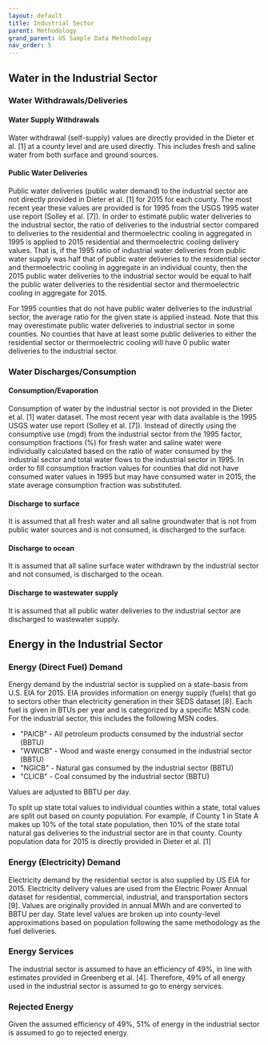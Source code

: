 ```yaml
---
layout: default
title: Industrial Sector
parent: Methodology
grand_parent: US Sample Data Methodology
nav_order: 5
---
```


## Water in the Industrial Sector
### Water Withdrawals/Deliveries

#### Water Supply Withdrawals
Water withdrawal (self-supply) values are directly provided in the Dieter et al. [1] at a county level and are used directly. This includes fresh and saline water from both surface and ground sources.
#### Public Water Deliveries
Public water deliveries (public water demand) to the industrial sector are not directly provided in Dieter et al. [1] for 2015 for each county. The most recent year these values are provided is for 1995 from the USGS 1995 water use report (Solley et al. [7]). In order to estimate public water deliveries to the industrial sector, the ratio of deliveries to the industrial sector compared to deliveries to the residential and thermoelectric cooling in aggregated in 1995 is applied to 2015 residential and thermoelectric cooling delivery values. That is, if the 1995 ratio of industrial water deliveries from public water supply was half that of public water deliveries to the residential sector and thermoelectric cooling in aggregate in an individual county, then the 2015 public water deliveries to the industrial sector would be equal to half the public water deliveries to the residential sector and thermoelectric cooling in aggregate for 2015.

For 1995 counties that do not have public water deliveries to the industrial sector, the average ratio for the given state is applied instead. Note that this may overestimate public water deliveries to industrial sector in some counties. No counties that have at least some public deliveries to either the residential sector or thermoelectric cooling will have 0 public water deliveries to the industrial sector.

### Water Discharges/Consumption
#### Consumption/Evaporation
Consumption of water by the industrial sector is not provided in the Dieter et al. [1] water dataset. The most recent year with data available is the 1995 USGS water use report (Solley et al. [7]). Instead of directly using the consumptive use (mgd) from the industrial sector from the 1995 factor, consumption fractions (%) for fresh water and saline water were individually calculated based on the ratio of water consumed by the industrial sector and total water flows to the industrial sector in 1995. In order to fill consumption fraction values for counties that did not have consumed water values in 1995 but may have consumed water in 2015, the state average consumption fraction was substituted.

#### Discharge to surface
It is assumed that all fresh water and all saline groundwater that is not from public water sources and is not consumed, is discharged to the surface.

#### Discharge to ocean
It is assumed that all saline surface water withdrawn by the industrial sector and not consumed, is discharged to the ocean.

#### Discharge to wastewater supply
It is assumed that all public water deliveries to the industrial sector are discharged to wastewater supply.

## Energy in the Industrial Sector
### Energy (Direct Fuel) Demand

Energy demand by the industrial sector is supplied on a state-basis from U.S. EIA for 2015. EIA provides information on energy supply (fuels) that go to sectors other than electricity generation in their SEDS dataset [8]. Each fuel is given in BTUs per year and is categorized by a specific MSN code. For the industrial sector, this includes the following MSN codes.

* "PAICB" - All petroleum products consumed by the industrial sector (BBTU)
* "WWICB" - Wood and waste energy consumed in the industrial sector (BBTU)
* "NGICB" - Natural gas consumed by the industrial sector (BBTU)
* "CLICB" - Coal consumed by the industrial sector (BBTU)

Values are adjusted to BBTU per day.

To split up state total values to individual counties within a state, total values are split out based on county population. For example, if County 1 in State A makes up 10% of the total state population, then 10% of the state total natural gas deliveries to the industrial sector are in that county. County population data for 2015 is directly provided in Dieter et al. [1]

### Energy (Electricity) Demand

Electricity demand by the residential sector is also supplied by US EIA for 2015. Electricity delivery values are used from the Electric Power Annual dataset for residential, commercial, industrial, and transportation sectors [9]. Values are originally provided in annual MWh and are converted to BBTU per day. State level values are broken up into county-level approximations based on population following the same methodology as the fuel deliveries.


### Energy Services

The industrial sector is assumed to have an efficiency of 49%, in line with estimates provided in Greenberg et al. [4]. Therefore, 49% of all energy used in the industrial sector is assumed to go to energy services.

### Rejected Energy

Given the assumed efficiency of 49%, 51% of energy in the industrial sector is assumed to go to rejected energy.
